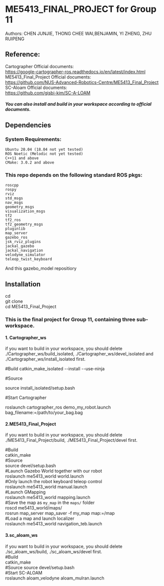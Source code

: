 # ME5413_FINAL_PROJECT for Group 11  

Authors: CHEN JUNJIE, THONG CHEE WAI,BENJAMIN, YI ZHENG, ZHU RUIPENG

## Reference:  

Cartographer Official documents:  
https://google-cartographer-ros.readthedocs.io/en/latest/index.html  
ME5413_Final_Project Official documents:  
https://github.com/NUS-Advanced-Robotics-Centre/ME5413_Final_Project  
SC-Aloam Official documents:  
https://github.com/gisbi-kim/SC-A-LOAM  

##### You can also install and build in your workspace according to official documents.

## Dependencies

### System Requirements:

    Ubuntu 20.04 (18.04 not yet tested)
    ROS Noetic (Melodic not yet tested)
    C++11 and above
    CMake: 3.0.2 and above
    
### This repo depends on the following standard ROS pkgs:

    roscpp
    rospy
    rviz
    std_msgs
    nav_msgs
    geometry_msgs
    visualization_msgs
    tf2
    tf2_ros
    tf2_geometry_msgs
    pluginlib
    map_server
    gazebo_ros
    jsk_rviz_plugins
    jackal_gazebo
    jackal_navigation
    velodyne_simulator
    teleop_twist_keyboard

And this gazebo_model repositiory  

## Installation  

cd  
git clone  
cd ME5413_Final_Project   

### This is the final project for Group 11, containing three sub-workspace.
#### 1. Cartographer_ws
if you want to build in your workspace, you should delete ./Cartographer_ws/build_isolated, ./Cartographer_ws/devel_isolated and ./Cartographer_ws/install_isolated first.    

#Build
catkin_make_isolated --install --use-ninja

#Source

source install_isolated/setup.bash

#Start Cartographer

roslaunch cartographer_ros demo_my_robot.launch bag_filename:=/path/to/your_bag.bag

#### 2.ME5413_Final_Project
if you want to build in your workspace, you should delete ./ME5413_Final_Project/build, ./ME5413_Final_Project/devel first.  

#Build  
catkin_make  
#Source  
source devel/setup.bash  
#Launch Gazebo World together with our robot  
roslaunch me5413_world world.launch  
#Only launch the robot keyboard teleop control  
roslaunch me5413_world manual.launch  
#Launch GMapping  
roslaunch me5413_world mapping.launch  
#Save the map as `my_map` in the `maps/` folder  
roscd me5413_world/maps/  
rosrun map_server map_saver -f my_map map:=/map  
#Load a map and launch localizer  
roslaunch me5413_world navigation_teb.launch  

#### 3.sc_aloam_ws
if you want to build in your workspace, you should delete ./sc_aloam_ws/build, ./sc_aloam_ws/devel first.  
#Build  
catkin_make  
#Source
source devel/setup.bash  
#Start SC-ALOAM  
roslaunch aloam_velodyne aloam_mulran.launch   


